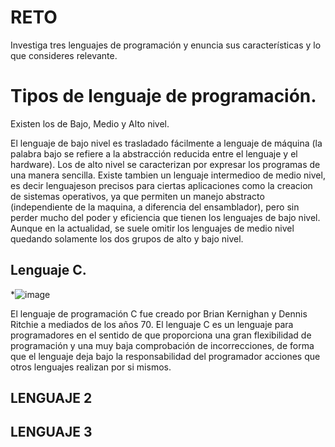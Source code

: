 # RETO
Investiga tres lenguajes de programación y enuncia sus características y lo que consideres relevante.

# Tipos de lenguaje de programación.
Existen los de Bajo, Medio y Alto nivel.

El lenguaje de bajo nivel es trasladado fácilmente a lenguaje de máquina (la palabra bajo se refiere a la abstracción reducida entre el lenguaje y el hardware). Los de alto nivel se caracterizan por expresar los programas de una manera sencilla.
Existe tambien un lenguaje intermedioo de medio nivel, es decir lenguajeson precisos para ciertas aplicaciones como la creacion de sistemas operativos, ya que permiten un manejo abstracto (independiente de la maquina, a diferencia del ensamblador), pero sin perder mucho del poder y eficiencia que tienen los lenguajes de bajo nivel. Aunque en la actualidad, se suele omitir los lenguajes de medio nivel quedando solamente los dos grupos de alto y bajo nivel.

## Lenguaje C. 

*![image](https://user-images.githubusercontent.com/103280092/162498177-e862d114-a94a-4a01-a596-642d50e5627c.png)

El lenguaje de programación C fue creado por Brian Kernighan y Dennis Ritchie a mediados de los años 70. 
El lenguaje C es un lenguaje para programadores en el sentido de que proporciona una gran flexibilidad de programación y una muy baja comprobación de incorrecciones, de forma que el lenguaje deja bajo la responsabilidad del programador acciones que otros lenguajes realizan por si mismos.

## LENGUAJE 2

## LENGUAJE 3
